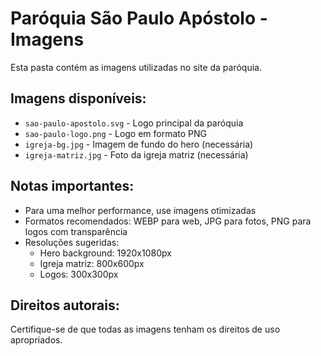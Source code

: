 # Paróquia São Paulo Apóstolo - Imagens

Esta pasta contém as imagens utilizadas no site da paróquia.

## Imagens disponíveis:
- `sao-paulo-apostolo.svg` - Logo principal da paróquia
- `sao-paulo-logo.png` - Logo em formato PNG
- `igreja-bg.jpg` - Imagem de fundo do hero (necessária)
- `igreja-matriz.jpg` - Foto da igreja matriz (necessária)

## Notas importantes:
- Para uma melhor performance, use imagens otimizadas
- Formatos recomendados: WEBP para web, JPG para fotos, PNG para logos com transparência
- Resoluções sugeridas:
  - Hero background: 1920x1080px
  - Igreja matriz: 800x600px
  - Logos: 300x300px

## Direitos autorais:
Certifique-se de que todas as imagens tenham os direitos de uso apropriados.
